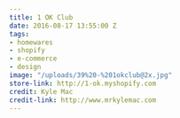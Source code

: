```yaml
---
title: 1 OK Club
date: 2016-08-17 13:55:00 Z
tags:
- homewares
- shopify
- e-commerce
- design
image: "/uploads/39%20-%201okclub@2x.jpg"
store-link: http://1-ok.myshopify.com
credit: Kyle Mac
credit-link: http://www.mrkylemac.com
---
```


